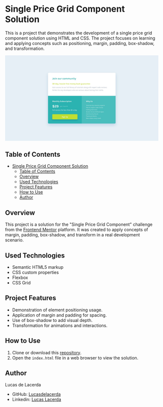 # Single Price Grid Component Solution

This is a project that demonstrates the development of a single price grid component solution using HTML and CSS. The project focuses on learning and applying concepts such as positioning, margin, padding, box-shadow, and transformation.

![Single Price Grid Component](./desktop-design.jpg)

## Table of Contents

- [Single Price Grid Component Solution](#single-price-grid-component-solution)
  - [Table of Contents](#table-of-contents)
  - [Overview](#overview)
  - [Used Technologies](#used-technologies)
  - [Project Features](#project-features)
  - [How to Use](#how-to-use)
  - [Author](#author)

## Overview

This project is a solution for the "Single Price Grid Component" challenge from the [Frontend Mentor](https://www.frontendmentor.io/home) platform. It was created to apply concepts of margin, padding, box-shadow, and transform in a real development scenario.

## Used Technologies

- Semantic HTML5 markup
- CSS custom properties
- Flexbox
- CSS Grid

## Project Features

- Demonstration of element positioning usage.
- Application of margin and padding for spacing.
- Use of box-shadow to add visual depth.
- Transformation for animations and interactions.

## How to Use

1. Clone or download this [repository](https://github.com/Lucasdelacerda/pricegride).
2. Open the `index.html` file in a web browser to view the solution.

## Author

Lucas de Lacerda

- GitHub: [Lucasdelacerda](https://github.com/Lucasdelacerda)
- Linkedin: [Lucas Lacerda](https://www.linkedin.com/in/lucas-lacerda-066316186/)

